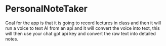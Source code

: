 # PersonalNoteTaker
Goal for the app is that it is going to record lectures in class and then it will run a voice to text AI from an api and it will convert the voice into text, this will then use your chat gpt api key and convert the raw text into detailed notes.
